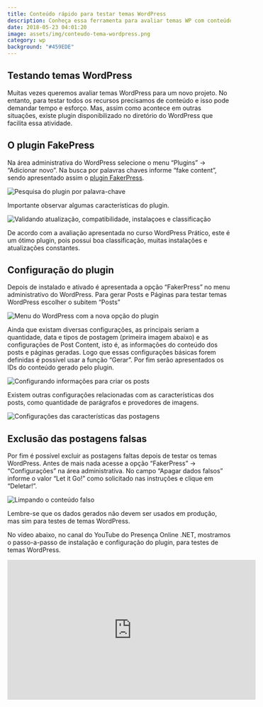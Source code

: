```yaml
---
title: Conteúdo rápido para testar temas WordPress
description: Conheça essa ferramenta para avaliar temas WP com conteúdo e sem muito esforço
date: 2018-05-23 04:01:20
image: assets/img/conteudo-tema-wordpress.png
category: wp
background: "#459EDE"
---
```

## Testando temas WordPress

Muitas vezes queremos avaliar temas WordPress para um novo projeto. No entanto, para testar todos os recursos precisamos de conteúdo e isso pode demandar tempo e esforço. Mas, assim como acontece em outras situações, existe plugin disponibilizado no diretório do WordPress que facilita essa atividade.

## O plugin FakePress

Na área administrativa do WordPress selecione o menu “Plugins” -> “Adicionar novo”. Na busca por palavras chaves informe “fake content”, sendo apresentado assim o [plugin FakerPress](https://wordpress.org/plugins/fakerpress/).

![Pesquisa do plugin por palavra-chave](assets/img/01-pesquisa-plugin-conteudo.png "Pesquisando o plugin FakerPress no diretório do WordPress")

Importante observar algumas características do plugin.

![Validando atualização, compatibilidade, instalaçoes e classificação](assets/img/02-plugin-conteudo-wp.png "Detalhes do plugin FakerPress")

De acordo com a avaliação apresentada no curso WordPress Prático, este é um ótimo plugin, pois possui boa classificação, muitas instalações e atualizações constantes.

## Configuração do plugin

Depois de instalado e ativado é apresentada a opção “FakerPress” no menu administrativo do WordPress. Para gerar Posts e Páginas para testar temas WordPress escolher o subitem “Posts”

![Menu do WordPress com a nova opção do plugin](assets/img/03-opcao-menu-faker-press.png "Opção de menu FakerPress")

Ainda que existam diversas configurações, as principais seriam a quantidade, data e tipos de postagem (primeira imagem abaixo) e as configurações de Post Content, isto é, as informações do conteúdo dos posts e páginas geradas. Logo que essas configurações básicas forem definidas é possível usar a função “Gerar”. Por fim serão apresentados os IDs do conteúdo gerado pelo plugin.

![Configurando informações para criar os posts](assets/img/04-gerar-postagem.png "Dados básicos para gerar postagem")

Existem outras configurações relacionadas com as características dos posts, como quantidade de parágrafos e provedores de imagens.

![Configurações das características das postagens](assets/img/05-conteudo-post.png "Conteúdo do post")

## Exclusão das postagens falsas

Por fim é possível excluir as postagens faltas depois de testar os temas WordPress. Antes de mais nada acesse a opção “FakerPress” -> “Configurações” na área administrativa. No campo “Apagar dados falsos” informe o valor “Let it Go!” como solicitado nas instruções e clique em “Deletar!”.

![Limpando o conteúdo falso](assets/img/06-deletar-conteudo.png "Deleção de dados falsos")

Lembre-se que os dados gerados não devem ser usados em produção, mas sim para testes de temas WordPress.

No vídeo abaixo, no canal do YouTube do Presença Online .NET, mostramos o passo-a-passo de instalação e configuração do plugin, para testes de temas WordPress.

<iframe width="560" height="315" src="https://www.youtube.com/embed/LJOBCmtxXTs" frameborder="0" allow="accelerometer; autoplay; clipboard-write; encrypted-media; gyroscope; picture-in-picture" allowfullscreen></iframe>